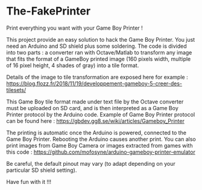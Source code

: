 # The-FakePrinter
Print everything you want with your Game Boy Printer !

This project provide an easy solution to hack the Game Boy Printer. You just need an Arduino and SD shield plus some soldering. The code is divided into two parts : a converter ran with Octave/Matlab to transform any image that fits the format of a GameBoy printed image (160 pixels width, multiple of 16 pixel height, 4 shades of gray) into a tile format.

Details of the image to tile transformation are exposed here for example :
https://blog.flozz.fr/2018/11/19/developpement-gameboy-5-creer-des-tilesets/

This Game Boy tile format made under text file by the Octave converter must be uploaded on SD card, and is then interpreted as a Game Boy Printer protocol by the Arduino code. Example of Game Boy Printer protocol can be found here : 
https://gbdev.gg8.se/wiki/articles/Gameboy_Printer

The printing is automatic once the Arduino is powered, connected to the Game Boy Printer. Rebooting the Arduino causes another print.
You can also print images from Game Boy Camera or images extracted from games with this code :
https://github.com/mofosyne/arduino-gameboy-printer-emulator

Be careful, the default pinout may vary (to adapt depending on your particular SD shield setting).

Have fun with it !!!

